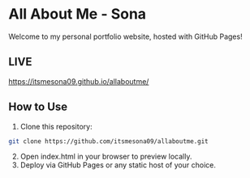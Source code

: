 # All About Me - Sona

Welcome to my personal portfolio website, hosted with GitHub Pages!

## LIVE <br>
https://itsmesona09.github.io/allaboutme/

## How to Use

1. Clone this repository:
```bash
git clone https://github.com/itsmesona09/allaboutme.git
```
2. Open index.html in your browser to preview locally.
3. Deploy via GitHub Pages or any static host of your choice.
